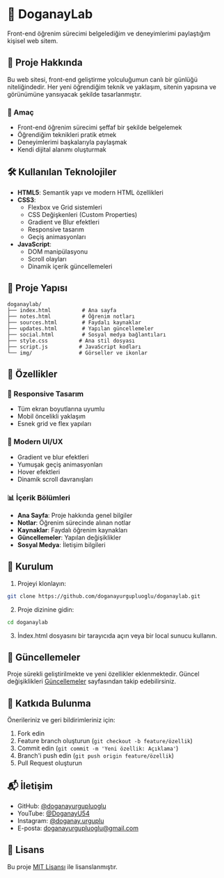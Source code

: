 # 🚀 DoganayLab

Front-end öğrenim sürecimi belgelediğim ve deneyimlerimi paylaştığım kişisel web sitem.

## 📌 Proje Hakkında

Bu web sitesi, front-end geliştirme yolculuğumun canlı bir günlüğü niteliğindedir. Her yeni öğrendiğim teknik ve yaklaşım, sitenin yapısına ve görünümüne yansıyacak şekilde tasarlanmıştır.

### 🎯 Amaç

- Front-end öğrenim sürecimi şeffaf bir şekilde belgelemek
- Öğrendiğim teknikleri pratik etmek
- Deneyimlerimi başkalarıyla paylaşmak
- Kendi dijital alanımı oluşturmak

## 🛠️ Kullanılan Teknolojiler

- **HTML5**: Semantik yapı ve modern HTML özellikleri
- **CSS3**: 
  - Flexbox ve Grid sistemleri
  - CSS Değişkenleri (Custom Properties)
  - Gradient ve Blur efektleri
  - Responsive tasarım
  - Geçiş animasyonları
- **JavaScript**: 
  - DOM manipülasyonu
  - Scroll olayları
  - Dinamik içerik güncellemeleri

## 📂 Proje Yapısı

```
doganaylab/
├── index.html          # Ana sayfa
├── notes.html          # Öğrenim notları
├── sources.html        # Faydalı kaynaklar
├── updates.html        # Yapılan güncellemeler
├── social.html         # Sosyal medya bağlantıları
├── style.css          # Ana stil dosyası
├── script.js          # JavaScript kodları
└── img/               # Görseller ve ikonlar
```

## 🌟 Özellikler

### 📱 Responsive Tasarım
- Tüm ekran boyutlarına uyumlu
- Mobil öncelikli yaklaşım
- Esnek grid ve flex yapıları

### 🎨 Modern UI/UX
- Gradient ve blur efektleri
- Yumuşak geçiş animasyonları
- Hover efektleri
- Dinamik scroll davranışları

### 📊 İçerik Bölümleri
- **Ana Sayfa**: Proje hakkında genel bilgiler
- **Notlar**: Öğrenim sürecinde alınan notlar
- **Kaynaklar**: Faydalı öğrenim kaynakları
- **Güncellemeler**: Yapılan değişiklikler
- **Sosyal Medya**: İletişim bilgileri

## 🚀 Kurulum

1. Projeyi klonlayın:
```bash
git clone https://github.com/doganayurgupluoglu/doganaylab.git
```

2. Proje dizinine gidin:
```bash
cd doganaylab
```

3. İndex.html dosyasını bir tarayıcıda açın veya bir local sunucu kullanın.

## 🔄 Güncellemeler

Proje sürekli geliştirilmekte ve yeni özellikler eklenmektedir. Güncel değişiklikleri [Güncellemeler](updates.html) sayfasından takip edebilirsiniz.

## 🤝 Katkıda Bulunma

Önerileriniz ve geri bildirimleriniz için:
1. Fork edin
2. Feature branch oluşturun (`git checkout -b feature/özellik`)
3. Commit edin (`git commit -m 'Yeni özellik: Açıklama'`)
4. Branch'i push edin (`git push origin feature/özellik`)
5. Pull Request oluşturun

## 📬 İletişim

- GitHub: [@doganayurgupluoglu](https://github.com/doganayurgupluoglu)
- YouTube: [@DoganayU54](https://www.youtube.com/@DoganayU54)
- Instagram: [@doganay.urguplu](https://www.instagram.com/doganay.urguplu/)
- E-posta: doganayurgupluoglu@gmail.com

## 📄 Lisans

Bu proje [MIT Lisansı](LICENSE) ile lisanslanmıştır. 